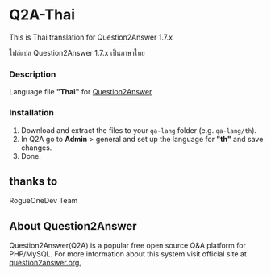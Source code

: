 # Q2A-Thai

This is Thai translation for Question2Answer 1.7.x

ไฟล์แปล Question2Answer 1.7.x เป็นภาษาไทย

### Description

Language file **"Thai"** for [Question2Answer](http://www.question2answer.org/)


### Installation

1. Download and extract the files to your `qa-lang` folder (e.g. `qa-lang/th`).
2. In Q2A go to **Admin** > general and set up the language for **"th"** and save changes.
3. Done.

## thanks to
RogueOneDev Team

## About Question2Answer
Question2Answer(Q2A) is a popular free open source Q&A platform for PHP/MySQL. For more information about this system visit official site at [question2answer.org.](http://www.question2answer.org/)
